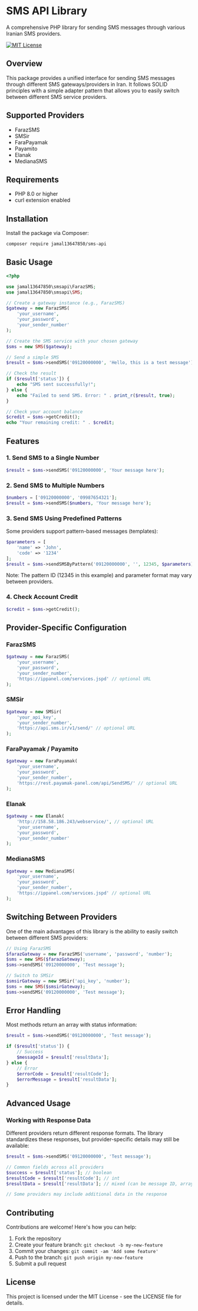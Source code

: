 # SMS API Library

A comprehensive PHP library for sending SMS messages through various Iranian SMS providers.

[![MIT License](https://img.shields.io/badge/License-MIT-blue.svg)](LICENSE)

## Overview

This package provides a unified interface for sending SMS messages through different SMS gateways/providers in Iran. It follows SOLID principles with a simple adapter pattern that allows you to easily switch between different SMS service providers.

## Supported Providers

- FarazSMS
- SMSir
- FaraPayamak
- Payamito
- Elanak
- MedianaSMS

## Requirements

- PHP 8.0 or higher
- curl extension enabled

## Installation

Install the package via Composer:

```bash
composer require jamal13647850/sms-api
```

## Basic Usage

```php
<?php

use jamal13647850\smsapi\FarazSMS;
use jamal13647850\smsapi\SMS;

// Create a gateway instance (e.g., FarazSMS)
$gateway = new FarazSMS(
    'your_username', 
    'your_password', 
    'your_sender_number'
);

// Create the SMS service with your chosen gateway
$sms = new SMS($gateway);

// Send a simple SMS
$result = $sms->sendSMS('09120000000', 'Hello, this is a test message');

// Check the result
if ($result['status']) {
    echo "SMS sent successfully!";
} else {
    echo "Failed to send SMS. Error: " . print_r($result, true);
}

// Check your account balance
$credit = $sms->getCredit();
echo "Your remaining credit: " . $credit;
```

## Features

### 1. Send SMS to a Single Number

```php
$result = $sms->sendSMS('09120000000', 'Your message here');
```

### 2. Send SMS to Multiple Numbers

```php
$numbers = ['09120000000', '09987654321'];
$result = $sms->sendSMS($numbers, 'Your message here');
```

### 3. Send SMS Using Predefined Patterns

Some providers support pattern-based messages (templates):

```php
$parameters = [
    'name' => 'John',
    'code' => '1234'
];
$result = $sms->sendSMSByPattern('09120000000', '', 12345, $parameters);
```

Note: The pattern ID (12345 in this example) and parameter format may vary between providers.

### 4. Check Account Credit

```php
$credit = $sms->getCredit();
```

## Provider-Specific Configuration

### FarazSMS

```php
$gateway = new FarazSMS(
    'your_username',
    'your_password',
    'your_sender_number', 
    'https://ippanel.com/services.jspd' // optional URL
);
```

### SMSir

```php
$gateway = new SMSir(
    'your_api_key',
    'your_sender_number', 
    'https://api.sms.ir/v1/send/' // optional URL
);
```

### FaraPayamak / Payamito

```php
$gateway = new FaraPayamak(
    'your_username',
    'your_password',
    'your_sender_number',
    'https://rest.payamak-panel.com/api/SendSMS/' // optional URL
);
```

### Elanak

```php
$gateway = new Elanak(
    'http://158.58.186.243/webservice/', // optional URL
    'your_username',
    'your_password',
    'your_sender_number'
);
```

### MedianaSMS

```php
$gateway = new MedianaSMS(
    'your_username',
    'your_password',
    'your_sender_number',
    'https://ippanel.com/services.jspd' // optional URL
);
```

## Switching Between Providers

One of the main advantages of this library is the ability to easily switch between different SMS providers:

```php
// Using FarazSMS
$farazGateway = new FarazSMS('username', 'password', 'number');
$sms = new SMS($farazGateway);
$sms->sendSMS('09120000000', 'Test message');

// Switch to SMSir
$smsirGateway = new SMSir('api_key', 'number');
$sms = new SMS($smsirGateway);
$sms->sendSMS('09120000000', 'Test message');
```

## Error Handling

Most methods return an array with status information:

```php
$result = $sms->sendSMS('09120000000', 'Test message');

if ($result['status']) {
    // Success
    $messageId = $result['resultData'];
} else {
    // Error
    $errorCode = $result['resultCode'];
    $errorMessage = $result['resultData'];
}
```

## Advanced Usage

### Working with Response Data

Different providers return different response formats. The library standardizes these responses, but provider-specific details may still be available:

```php
$result = $sms->sendSMS('09120000000', 'Test message');

// Common fields across all providers
$success = $result['status']; // boolean
$resultCode = $result['resultCode']; // int
$resultData = $result['resultData']; // mixed (can be message ID, array of IDs, etc.)

// Some providers may include additional data in the response
```

## Contributing

Contributions are welcome! Here's how you can help:

1. Fork the repository
2. Create your feature branch: `git checkout -b my-new-feature`
3. Commit your changes: `git commit -am 'Add some feature'`
4. Push to the branch: `git push origin my-new-feature`
5. Submit a pull request

## License

This project is licensed under the MIT License - see the LICENSE file for details.